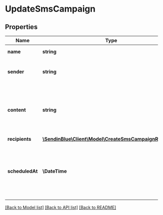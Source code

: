 # UpdateSmsCampaign

## Properties
Name | Type | Description | Notes
------------ | ------------- | ------------- | -------------
**name** | **string** | Name of the campaign | [optional] 
**sender** | **string** | Name of the sender. The number of characters is limited to 11 | [optional] 
**content** | **string** | Content of the message. The maximum characters used per SMS is 160, if used more than that, it will be counted as more than one SMS | [optional] 
**recipients** | [**\SendinBlue\Client\Model\CreateSmsCampaignRecipients**](CreateSmsCampaignRecipients.md) |  | [optional] 
**scheduledAt** | **\DateTime** | UTC date-time on which the campaign has to run (YYYY-MM-DDTHH:mm:ss.SSSZ). Prefer to pass your timezone in date-time format for accurate result. | [optional] 

[[Back to Model list]](../../README.md#documentation-for-models) [[Back to API list]](../../README.md#documentation-for-api-endpoints) [[Back to README]](../../README.md)


